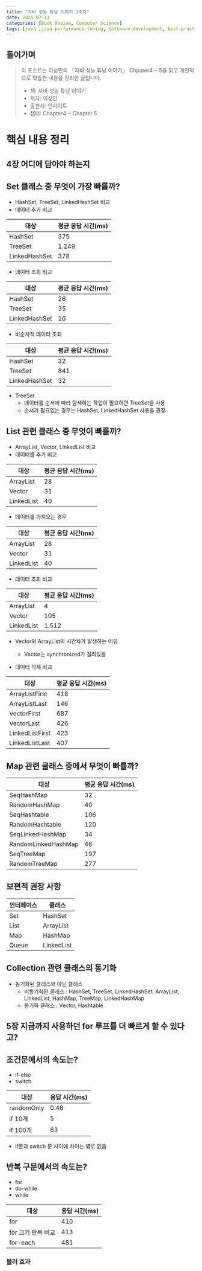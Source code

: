 ```yaml
---
title: "자바 성능 튜닝 이야기 3주차"
date: 2025-07-13
categories: [Book Review, Computer Science]
tags: [java ,java-performance-tuning, software-development, best-practices, 이상민]
---
```


## 들어가며
> 이 포스트는 이상민의 「자바 성능 튜닝 이야기」 Chpater4 ~ 5을 읽고 개인적으로 학습한 내용을 정리한 글입니다.
> - 책: 자바 성능 튜닝 이야기
> - 저자: 이상민
> - 출판사: 인사이트
> - 챕터: Chapter4 ~ Chapter 5

# 핵심 내용 정리
## 4장 어디에 담아야 하는지
## Set 클래스 중 무엇이 가장 빠를까?
- HashSet, TreeSet, LinkedHashSet 비교
- 데이터 추가 비교

|대상|평균 응답 시간(ms)|
|------|---|
|HashSet| 375|
|TreeSet| 1.249|
|LinkedHashSet| 378|

- 데이터 조회 비교

|대상|평균 응답 시간(ms)|
|------|---|
|HashSet| 26|
|TreeSet| 35|
|LinkedHashSet| 16|

- 비순차적 데이터 조회

|대상|평균 응답 시간(ms)|
|------|---|
|HashSet| 32|
|TreeSet| 841|
|LinkedHashSet| 32|

- TreeSet
    - 데이터를 순서에 따라 탐색하는 작업이 필요하면 TreeSet을 사용
    - 순서가 필요없는 경우는 HashSet, LinkedHashSet 사용을 권장

## List 관련 클래스 중 무엇이 빠를까?
- ArrayList, Vector, LinkedList 비교
- 데이터를 추가 비교

|대상|평균 응답 시간(ms)|
|------|---|
|ArrayList| 28|
|Vector| 31|
|LinkedList| 40|

- 데이터를 가져오는 경우

|대상|평균 응답 시간(ms)|
|------|---|
|ArrayList| 28|
|Vector| 31|
|LinkedList| 40|

- 데이터 조회 비교

|대상|평균 응답 시간(ms)|
|------|---|
|ArrayList| 4|
|Vector| 105|
|LinkedList| 1.512|

- Vector와 ArrayList의 시간차가 발생하는 이유
    - Vector는 synchronized가 걸려있음

- 데이터 삭제 비교

|대상|평균 응답 시간(ms)|
|------|---|
|ArrayListFirst| 418|
|ArrayListLast| 146|
|VectorFirst| 687|
|VectorLast| 426|
|LinkedListFirst| 423|
|LinkedListLast| 407|

## Map 관련 클래스 중에서 무엇이 빠를까?

|대상|평균 응답 시간(ms)|
|------|---|
|SeqHashMap| 32|
|RandomHashMap| 40|
|SeqHashtable| 106|
|RandomHashtable| 120|
|SeqLinkedHashMap| 34|
|RandomLinkedHashMap| 46|
|SeqTreeMap| 197|
|RandomTreeMap| 277|

## 보편적 권장 사항

|인터페이스|클래스|
|------|---|
|Set| HashSet|
|List| ArrayList|
|Map| HashMap|
|Queue| LinkedList|

## Collection 관련 클래스의 동기화
- 동기화된 클래스와 아닌 클래스
    - 비동기화된 클래스 : HashSet, TreeSet, LinkedHashSet, ArrayList, LinkedList, HashMap, TreeMap, LinkedHashMap
    - 동기화 클래스 : Vector, Hashtable

## 5장 지금까지 사용하던 for 루프를 더 빠르게 할 수 있다고?
## 조건문에서의 속도는?
- if-else
- switch 

|대상|응답 시간(ms)|
|------|---|
|randomOnly| 0.46|
| if 10개 | 5 |
| if 100개 | 63|

- if문과 switch 문 사이에 차이는 별로 없음

## 반복 구문에서의 속도는?
- for
- do-while
- while

|대상|응답 시간(ms)|
|------|---|
|for| 410|
| for 크기 반복 비교| 413 |
| for-each | 481|

### 블러 효과